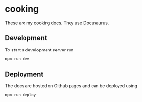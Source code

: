 # cooking

These are my cooking docs. They use Docusaurus.

## Development

To start a development server run

```sh
npm run dev
```

## Deployment

The docs are hosted on Github pages and can be deployed using

```sh
npm run deploy
```

